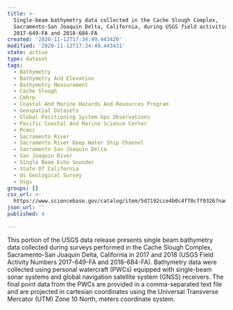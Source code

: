 ```yaml
---
title: >-
  Single-beam bathymetry data collected in the Cache Slough Complex,
  Sacramento-San Joaquin Delta, California, during USGS field activities
  2017-649-FA and 2018-684-FA
created: '2020-11-12T17:34:49.443420'
modified: '2020-11-12T17:34:49.443431'
state: active
type: dataset
tags:
  - Bathymetry
  - Bathymetry And Elevation
  - Bathymetry Measurement
  - Cache Slough
  - Cmhrp
  - Coastal And Marine Hazards And Resources Program
  - Geospatial Datasets
  - Global Positioning System Gps Observations
  - Pacific Coastal And Marine Science Center
  - Pcmsc
  - Sacramento River
  - Sacramento River Deep Water Ship Channel
  - Sacramento San Joaquin Delta
  - San Joaquin River
  - Single Beam Echo Sounder
  - State Of California
  - Us Geological Survey
  - Usgs
groups: []
csv_url: >-
  https://www.sciencebase.gov/catalog/item/5d7192cce4b0c4f70cff9326?name=cs17_18_singlebeam_bathy.csv
json_url: ''
published: 4

---
```

This portion of the USGS data release presents single beam bathymetry data collected during surveys performed in the Cache Slough Complex, Sacramento-San Joaquin Delta, California in 2017 and 2018 (USGS Field Activity Numbers 2017-649-FA and 2018-684-FA). Bathymetry data were collected using personal watercraft (PWCs) equipped with single-beam sonar systems and global navigation satellite system (GNSS) receivers. The final point data from the PWCs are provided in a comma-separated text file and are projected in cartesian coordinates using the Universal Transverse Mercator (UTM) Zone 10 North, meters coordinate system.
